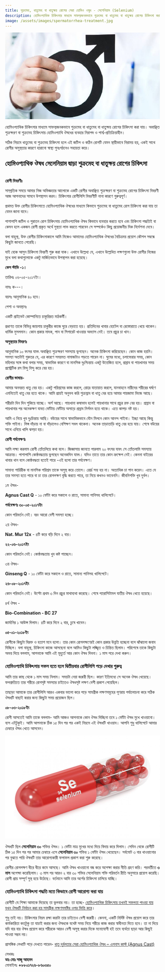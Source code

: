 ```yaml
---
title: শুক্রমেহ, ধাতুমেহ বা ধাতুক্ষয় রোগের সেরা হোমিও ওষুধ - সেলেনিয়াম (Selenium)
description: হোমিওপ্যাথিক চিকিৎসার মাধ্যমে সাফল্যজনকভাবে শুক্রমেহ বা ধাতুমেহ বা ধাতুক্ষয় রোগের চিকিৎসা করা যায়। অবাঞ্ছিত শুক্রক্ষরণ বা শুক্রমেহ চিকিৎসায় হোমিওপ্যাথি ঔষধের ব্যবহার নিরাপদ ও পার্শ্ব-প্রতিক্রিয়াহীন।
image: /assets/images/spermatorrhea-treatment.jpg
---
```

![শুক্রমেহ, ধাতুমেহ বা ধাতুক্ষয় রোগের সেরা হোমিও ওষুধ - সেলেনিয়াম](/assets/images/spermatorrhea-treatment.jpg)

হোমিওপ্যাথিক চিকিৎসার মাধ্যমে সাফল্যজনকভাবে শুক্রমেহ বা ধাতুমেহ বা ধাতুক্ষয় রোগের চিকিৎসা করা যায়। অবাঞ্ছিত শুক্রক্ষরণ বা শুক্রমেহ চিকিৎসায় হোমিওপ্যাথি ঔষধের ব্যবহার নিরাপদ ও পার্শ্ব-প্রতিক্রিয়াহীন।

সঠিক নিয়মে ধাতুমেহ বা শুক্রমেহ চিকিৎসা হলে এই জটিল ও কঠিন রোগটি যেমন স্থায়ীভাবে নিরাময় হয়, একই সাথে রোগীর অসুস্থতার কারণে হারানো স্বাস্থ্য পুনঃগঠনেও সহায়তা করে।

<h2>হোমিওপ্যাথিক ঔষধ সেলেনিয়াম দ্বাড়া শুক্রমেহ বা ধাতুক্ষয় রোগের চিকিৎসা</h2>
<br>
<strong>রোগী বিবরণীঃ</strong>

সাম্প্রতিক সময়ে আমার নিজ অভিজ্ঞতার আলোকে একটি রোগীর অবাঞ্ছিত শুক্রক্ষরণ বা শুক্রমেহ রোগের চিকিৎসা বিবরণী আজ আপনাদের সামনে উপস্থাপন করব। চিকিৎসার রোগীলিপি বিবরণীটি নানা কারণে গুরুত্বপূর্ণ।

প্রথমত উক্ত রোগীর চিকিৎসাতে হোমিওপ্যাথিক ঔষধের মাধ্যমে কিভাবে শুক্রমেহ বা ধাতুমেহ রোগ চিকিৎসা করা যায় তা যেমন জানা যাবে।

পাশাপাশি জটিল ও পুরাতন রোগ চিকিৎসায় হোমিওপ্যাথিক ঔষধ কিভাবে ব্যবহার করতে হবে এবং চিকিৎসা পদ্ধতিই বা কেমন হলে একজন রোগী প্রকৃত অর্থে সুস্থতা লাভ করতে পারবেন সে সম্পর্কেও কিছু প্রয়োজনীয় দিক নির্দেশনা দেবে।

বলা বাহুল্য, উক্ত রোগীর চিকিৎসাকালে আমি নিজেও আমাদের হোমিওপ্যাথিক ঔষধের বৈচিত্রময় প্রয়োগ কৌশল সম্বন্ধে কিছুটা জানতে পেরেছি।

যাই হোক আসুন চিকিৎসা বিবরণী শুরু করা যাক। এখানে উল্লেখ্য যে, এখানে উল্লেখিত লক্ষণগুলো উক্ত রোগীর নিজের মুখে বলা কথাগুলোকে একটু মার্জিতভাবে উপস্থাপন করা হয়েছে।

<strong>কেস স্টাডি -১।</strong>

তারিখঃ ০৬-০৫-২০১৭ইং।

নামঃ ক---।

বয়সঃ আনুমানিক ৪০ হবে।

পেশা ও অবস্থানঃ

একটি প্রাইভেট কোম্পানিতে চাকুরিরত মাঠকর্মী।

প্রধাণত তাকে বিভিন্ন জায়গায় চাকুরীর কাজে ঘুরে বেড়াতে হয়। প্রতিদিনের খাবার হোটেল বা রেস্তোরাতে খেয়ে থাকেন। ধার্মিক মুসলমান। কোন প্রকার মাদক, পান বা সিগারেট খাওয়ার অভ্যাস নেই। তবে প্রচুর চা খান।

<strong>অসুস্থতার বিবরণঃ</strong>

আনুমানিক ১০ বৎসর যাবৎ অবাঞ্ছিত শুক্রক্ষরণ সমস্যায় ভুগছেন। অনেক চিকিৎসা করিয়েছেন। কোন ‌কাজ হয়নি। সমস্যা অতটাই গুরুতর যে, এর কারণে সময়মত নামাজটাও পড়তে পারেন না। ঘুমের মধ্যে, চলাফেরার সময়, কোন মহিলার সঙ্গে কথা বলার সময়, স্বাভাবিক কারণে বা মানসিক দুঃশ্চিন্তায় একটু উত্তেজিত হলে, প্রস্রাব বা পায়খানার সময় প্রস্ট্রেটিক রস বিন্দু বিন্দু করে বের হয়।

<strong>রোগীর ভাষায়-</strong>

আমার অনবরত ধাতু বের হয়। একটু পরিশ্রমের কাজ করলে, রোদ্রে যাতায়াত করলে, যানবাহনে নারীদের শরীরের ঘর্ষণে এমনিতেই ধাতু বের হতে থাকে। আমি প্রায়ই অনুভব করি শুক্রস্রাব বা ধাতু বের হয়ে আমার পায়জামা ভিজে আছে।

শরীরটা দিন দিন শুকিয়ে যাচ্ছে। অর্শ আছে। পায়খানা কষাভাব হলেই পায়খানার সাথে প্রচুর রক্ত বের হয়। প্রস্রাব বা পায়খানার পর অনেকক্ষণ যাবত ফোঁটায় ফোঁটায় অসাড়ে প্রস্রাব নির্গমন হতে থাকে। এতে কাপড় নষ্ট হয়।

আমি এ নিয়ে খুব দুঃচিন্তায় আছি। বউয়ের সাথে স্বাভাবিকভাবে যৌন মিলনে কোন আনন্দ পাইনা। ইচ্ছা আছে কিন্তু শক্তি পাইনা। লিঙ্গ দাঁড়ায় না বা দাঁড়ালেও বেশিক্ষণ সবল থাকেনা। অনেক তাড়াতাড়ি ধাতু বের হয়ে যায়। শেষে বউয়ের সাথে এনিয়ে খালি ঝগড়া হয়।

<strong>রোগী পর্যবেক্ষণঃ</strong>

আমি লক্ষ্য করলাম রোগী তোঁতলিয়ে কথা বলে। জিজ্ঞাসায় জানতে পারলাম ২০ বৎসর যাবৎ সে তোঁতলামি সমস্যায় আক্রান্ত। পাশাপাশি কোষ্ঠবদ্ধতায় ভুগছেন অনেকদিন যাবৎ। যদিও তাতে তার কোন ভ্রুক্ষেপ নেই। কেননা বাইরের খাবার খান বলে কোষ্ঠবদ্ধতা হতেই পারে -এই হলো তার পর্যবেক্ষণ।

সামান্য শারিরীক বা মানসিক পরিশ্রম তাকে অসুস্থ করে তোলে। রোর্দ্র সহ্য হয় না। অত্যাধিক চা পান করেন। এতে যে তার সমস্যা হতে পারে বা চা তার রোগলক্ষণ বৃদ্ধি করতে পারে, তা নিয়ে কখনও ভাবেননি। জীবনিশক্তি খুব দুর্বল।

১ম ঔষধ-

<strong>Agnus Cast Q</strong> - ১০ ফোঁটা করে সকালে ও রাতে, সামান্য পানিসহ খালিপেটে।

<strong>পর্যবেক্ষণঃ ৩০-০৫-২০১৭ইং</strong>

কোন পরিবর্তন নেই। বরং আরো বেশী সমস্যা হচ্ছে।

২য় ঔষধ-

<strong>Nat. Mur 12x</strong> - ৪টি করে বড়ি দিনে ২ বার।

<strong>২২-০৬-২০১৭ইং</strong>

কোন পরিবর্তন নেই। কোষ্ঠবদ্ধতায় খুব কষ্ট পাচ্ছেন।

৩য় ঔষধ-

<strong>Ginseng Q</strong> - ১০ ফোঁটা করে সকালে ও রাতে, সামান্য পানিসহ খালিপেটে।

<strong>২৬-০৮-২০১৭ইং</strong>

কোন পরিবর্তন নেই। উল্টো প্রথম ৩ দিন প্রচুর মাথাব্যথা করেছে। শেষে প্যারাসিটামল যাতীয় ঔষধ খেতে হয়েছে।

৪র্থ ঔষধ -

<strong>Bio-Combination - BC 27</strong>

জার্মানির ১ আউন্স দিলাম। ৪টি করে দিনে ২ বার, চুষে খাবেন।

<strong>০৫-০১-২০১৮ইং</strong>

রোগীকে কিছুটা বিরক্ত ও হতাশ মনে হলো। তার কোন রোগলক্ষণেরই কোন প্রকার উন্নতি হচ্ছেনা বলে ঝাঁঝালো জবাব দিচ্ছিল। বলা বাহুল্য, চিকিৎসা কাজে আসছেনা বলে আমিও কিছুটা লজ্জ্বিত ও চিন্তিত ছিলাম। পরিশেষে তাকে কিছুটা অভয় দিয়ে বললাম, আপনাকে আমি এই মূহুর্তে আর কোন ঔষধ দিবনা। ১ মাস পরে দেখা করুন।

<h3>হোমিওপ্যাথি চিকিৎসায় সফল হতে হলে দ্বিতীয়বার রোগীলিপি পড়ে দেখার গুরুত্ব</h3>

আমি তার কাছ থেকে ১ মাস সময় নিলাম। সময়টা নেয়া জরুরী ছিল। কারণ ইতিমধ্যে সে অনেক ঔষধ খেয়েছে। ফলশ্রুতিতে তার শরীরে রোগসৃষ্ট সমস্যার চাইতেও ঔষধসৃষ্ট লক্ষণ বেশী প্রকাশ পেয়েছিল।

তাছাড়া আমাকে তার রোগীলিপি আরও একবার ভালো করে পড়ে সামগ্রীক লক্ষণসমূহের পূণরায় পর্যালোচনা করে সঠিক ঔষধটি বাছাই করার জন্য কিছুটা সময় প্রয়োজন ছিল।

<strong>০৮-০৩-২০১৮ইং</strong>

রোগী আসতেই আমি তাকে বললাম- আমি আজও আপনাকে কোন ঔষধ দিচ্ছিনা তবে ১ ফোঁটা ঔষধ মুখে খাওয়াবো। ব্যস এইটুকুই। আমি আপনাকে ঠিক ১৫ দিন পর পর একই নিয়মে এই ঔষধটি খাওয়াব। আপনি শুধু খালিপেটে আমার চেম্বারে ঔষধ খেতে আসবেন।

![শুক্রমেহ, ধাতুমেহ বা ধাতুক্ষয় রোগে সেলেনিয়াম এর ব্যবহার](/assets/images/selenium.jpg)

ঔষধটি ছিল <strong>সেলেনিয়াম ৩০</strong> শক্তির ঔষধ। ১ ফোঁটা মাত্র মুখের মধ্যে দিয়ে বিদায় করে দিলাম। সেদিন থেকে রোগীটি ঠিক ১৫ দিন পর পর আমার চেম্বারে এসে <strong>সেলেনিয়াম ৩০</strong> শক্তির ১ ফোঁটা ঔষধ খেয়েছেন। সর্বম‌োট ৩ বার খাওয়ানোর পর বুঝতে পারি ঔষধটি তার আরোগ্যকারী ফলাফল প্রকাশ করা শুরু করেছে।

রোগীর রোগলক্ষণ ধীরে ধীরে কমে আসছে। আমি ঔষধ খাওয়ানো বন্ধ করে অপেক্ষা করার নীতি গ্রহণ করি। পরবর্তীতে <strong>৩ মাস</strong> অপেক্ষা করেছিলাম। ৩ মাস পর আরও ২ বার ৩০ শক্তির সেলেনিয়াম শক্তি পরিবর্তন রীতি অনুসারে প্রয়োগ করেছি। রোগী প্রায় সম্পূর্ণ সুস্থ হয়ে উঠেছে। বর্তমানে আমি তার অর্শের চিকিৎসা চালিয়ে যাচ্ছি।

<h3>হোমিওপ্যাথি চিকিৎসা পদ্ধতি মতে কিভাবে রোগী আরোগ্য করা যায়</h3>

রোগীটি যে শিক্ষা আমাকে দিয়েছে তা ভুলবার নয়। তা হচ্ছে- <span style="text-decoration:underline;">হোমিওপ্যাথিক চিকিৎসায় তখনই সফলতা পাওয়া যায় যখন ঔষধটি নির্বাচন করা হয় সামগ্রীক লক্ষণসমষ্টির ওপর ভিত্তি করে</span>।

শুধু তাই নয়। চিকিৎসার নিয়ম রক্ষা করাটা তার চাইতেও বেশী জরুরী। কেননা, একটি নির্দিষ্ট ঔষধ প্রয়োগ করে তার কার্যকারিতা কতটুকু তা যাচাই করার জন্য ঔষধকে যথেষ্ট সময় নিয়ে শরীরে কাজ করার স্বাধীনতা দিতে হবে। তা না দিয়ে যদি বার বার ঔষধ প্রয়োগ করে শরীরকে আরও বেশী অসুস্থ করার দিকে মনোযোগী হই তবে ব্যর্থতা ছাড়া আর কিছুই পাওয়া সম্ভব নয়।

প্রাসঙ্গিক লেখাটি পড়ে দেখতে পারেন- <a href="https://blog.jannathomeo.org/erectile-dysfunction-treatment-agnus-cast">ধাতু দূর্বলতার সেরা হোমিওপ্যাথিক ঔষধ – এগনাস কাস্ট (Agnus Cast)</a>

লেখকঃ<br>
<strong>ডাঃ মোঃ সাজু আহমদ</strong><br>
মোবাইলঃ <strong>+৮৮০১৭২৬-৮৬০৩৫০</strong>
